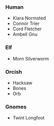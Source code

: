 ### Human
- Kiara Normsted
- Connor Trier
- Cord Fletcher
- Ambell Gnu

### Elf
- Morn Silverworm

### Orcish
- Hacksaw
- Bones
- Orb

### Gnomes
- Twint Longfoot